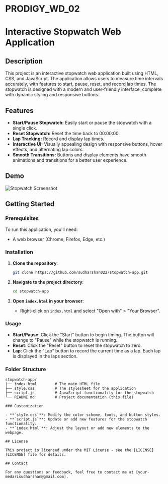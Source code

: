# PRODIGY_WD_02
# Interactive Stopwatch Web Application

## Description

This project is an interactive stopwatch web application built using HTML, CSS, and JavaScript. The application allows users to measure time intervals accurately, with features to start, pause, reset, and record lap times. The stopwatch is designed with a modern and user-friendly interface, complete with dynamic styling and responsive buttons.

## Features

- **Start/Pause Stopwatch:** Easily start or pause the stopwatch with a single click.
- **Reset Stopwatch:** Reset the time back to 00:00:00.
- **Lap Tracking:** Record and display lap times.
- **Interactive UI:** Visually appealing design with responsive buttons, hover effects, and alternating lap colors.
- **Smooth Transitions:** Buttons and display elements have smooth animations and transitions for a better user experience.

## Demo

![Stopwatch Screenshot](screenshot.png)

## Getting Started

### Prerequisites

To run this application, you'll need:

- A web browser (Chrome, Firefox, Edge, etc.)

### Installation

1. **Clone the repository**:
    ```bash
    git clone https://github.com/sudharshan022/stopwatch-app.git
    ```
2. **Navigate to the project directory**:
    ```bash
    cd stopwatch-app
    ```

3. **Open `index.html` in your browser**:
    - Right-click on `index.html` and select "Open with" > "Your Browser".

### Usage

- **Start/Pause**: Click the "Start" button to begin timing. The button will change to "Pause" while the stopwatch is running.
- **Reset**: Click the "Reset" button to reset the stopwatch to zero.
- **Lap**: Click the "Lap" button to record the current time as a lap. Each lap is displayed in the laps section.

### Folder Structure

```plaintext
stopwatch-app/
├── index.html        # The main HTML file
├── style.css         # The stylesheet for the application
├── script.js         # JavaScript functionality for the stopwatch
└── README.md         # Project documentation (this file)

### Customization

- **`style.css`**: Modify the color scheme, fonts, and button styles.
- **`script.js`**: Update or add new features for the stopwatch functionality.
- **`index.html`**: Adjust the layout or add new elements to the webpage.

## License

This project is licensed under the MIT License - see the [LICENSE](LICENSE) file for details.

## Contact

For any questions or feedback, feel free to contact me at [your-medarisudharshan@gmail.com].


